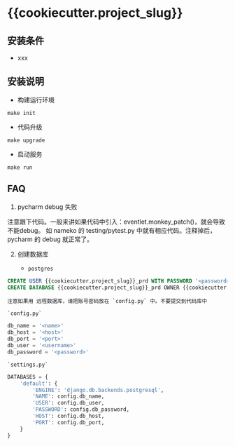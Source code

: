 # {{cookiecutter.project_slug}}

## 安装条件

* xxx

## 安装说明

* 构建运行环境

```
make init
```

* 代码升级

```
make upgrade
```

* 启动服务

```
make run
```


## FAQ

1. pycharm debug 失败

注意跟下代码。一般来讲如果代码中引入：eventlet.monkey_patch()，就会导致不能debug。
如 nameko 的 testing/pytest.py 中就有相应代码。注释掉后，pycharm 的 debug 就正常了。

2. 创建数据库

	* `postgres`

```sql
CREATE USER {{cookiecutter.project_slug}}_prd WITH PASSWORD '<password>'; 
CREATE DATABASE {{cookiecutter.project_slug}}_prd OWNER {{cookiecutter.project_slug}}_prd; 
```

	注意如果用 远程数据库，请把账号密码放在 `config.py` 中。不要提交到代码库中

	`config.py`

```python
db_name = '<name>'
db_host = '<host>'
db_port = '<port>'
db_user = '<username>'
db_password = '<password>'
```

	`settings.py`

```python
DATABASES = {
    'default': {
        'ENGINE': 'django.db.backends.postgresql',
        'NAME': config.db_name,
        'USER': config.db_user,
        'PASSWORD': config.db_password,
        'HOST': config.db_host,
        'PORT': config.db_port,
	}
}	
```